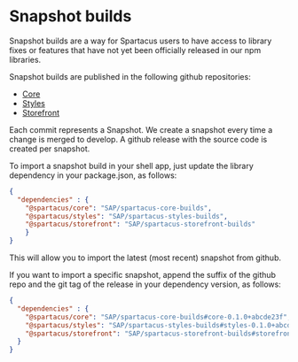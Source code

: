 # Snapshot builds

Snapshot builds are a way for Spartacus users to have access to library fixes or features that have not yet been officially released in our npm libraries.

Snapshot builds are published in the following github repositories:

* [Core](https://github.com/SAP/spartacus-core-builds)
* [Styles](https://github.com/SAP/spartacus-styles-builds)
* [Storefront](https://github.com/SAP/spartacus-storefront-builds)

Each commit represents a Snapshot. We create a snapshot every time a change is merged to develop. A github release with the source code is created per snapshot.

To import a snapshot build in your shell app, just update the library dependency in your package.json, as follows: 

```json
{
  "dependencies" : {
    "@spartacus/core": "SAP/spartacus-core-builds",
    "@spartacus/styles": "SAP/spartacus-styles-builds",
    "@spartacus/storefront": "SAP/spartacus-storefront-builds"
    }
}
 ```

This will allow you to import the latest (most recent) snapshot from github.

If you want to import a specific snapshot, append the suffix of the github repo and the git tag of the release in your dependency version, as follows:

```json
{
  "dependencies" : {
    "@spartacus/core": "SAP/spartacus-core-builds#core-0.1.0+abcde23f",
    "@spartacus/styles": "SAP/spartacus-styles-builds#styles-0.1.0+abcde23f",
    "@spartacus/storefront": "SAP/spartacus-storefront-builds#storefront-0.1.0+abcde23f"
  }
}
 ```
